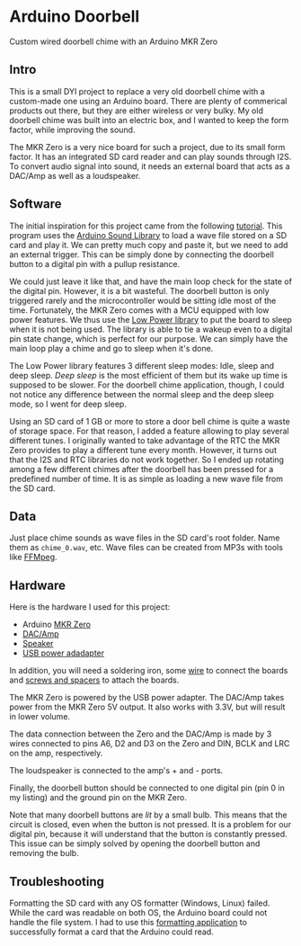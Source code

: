 # Arduino Doorbell
Custom wired doorbell chime with an Arduino MKR Zero

## Intro

This is a small DYI project to replace a very old doorbell chime with
a custom-made one using an Arduino board. There are plenty of commerical
products out there, but they are either wireless or very bulky. My old
doorbell chime was built into an electric box, and I wanted to keep
the form factor, while improving the sound.

The MKR Zero is a very nice board for such a project, due to its small
form factor. It has an
integrated SD card reader and can play sounds through I2S.
To convert audio signal into sound, it needs an external board that
acts as a DAC/Amp as well as a loudspeaker.

## Software

The initial
inspiration for this project came from the following
[tutorial](https://www.arduino.cc/en/Tutorial/ArduinoSoundWavePlayback). This
program uses the [Arduino Sound
Library](https://www.arduino.cc/en/Reference/ArduinoSound) to load a
wave file stored on a SD card and play it. We can pretty much copy and
paste it, but we need to add an external trigger. This can be simply
done by connecting the doorbell button to a digital pin with a pullup
resistance.

We could just leave it like that, and have the main loop check for the
state of the digital pin. However, it is a bit wasteful. The doorbell
button is only triggered rarely and the microcontroller would be
sitting idle most of the time. Fortunately, the MKR Zero comes with a
MCU equipped with low power features. We thus use the [Low Power
library](https://www.arduino.cc/en/Reference/ArduinoLowPower) to put
the board to sleep when it is not being used. The library is able to
tie a wakeup even to a digital pin state change, which is perfect for
our purpose. We can simply have the main loop play a chime and go to
sleep when it's done.

The Low Power library features 3 different sleep modes: Idle, sleep
and deep sleep. *Deep sleep* is the most efficient of them but its
wake up time is supposed to be slower. For the doorbell chime
application, though, I could not notice any difference between the
normal sleep and the deep sleep mode, so I went for deep sleep.

Using an SD card of 1 GB or more to store a door bell chime is quite a
waste of storage space. For that reason, I added a feature allowing to
play several different tunes. I originally wanted to take advantage of
the RTC the MKR Zero provides to play a different tune every
month. However, it turns out that the I2S and RTC libraries do not
work together. So I ended up rotating among a few different chimes
after the doorbell has been pressed for a predefined number of
time. It is as simple as loading a new wave file from the SD card.

## Data

Just place chime sounds as wave files in the SD card's root
folder. Name them as `chime_0.wav`, etc. Wave files can be created
from MP3s with tools like [FFMpeg](https://ffmpeg.org).

## Hardware
Here is the hardware I used for this project:
* Arduino [MKR Zero](https://store.arduino.cc/usa/arduino-mkrzero)
* [DAC/Amp](https://learn.adafruit.com/adafruit-max98357-i2s-class-d-mono-amp)
* [Speaker](https://www.adafruit.com/product/1314)
* [USB power adadapter](https://www.digikey.com/product-detail/en/phihong-usa/PSA05A-050QL6-H/993-1327-ND/5418479)

In addition, you will need a soldering iron, some
[wire](https://www.amazon.com/s?k=electrical+wire+arduino&ref=nb_sb_noss_2)
to connect the boards and [screws and
spacers](https://www.amazon.com/Sutemribor-Female-Spacer-Standoff-Assortment/dp/B075K3QBMX/ref=sr_1_2?dchild=1&keywords=m2.5+screws+spacers&qid=1594096190&sr=8-2)
to attach the boards.

The MKR Zero is powered by the USB power adapter. The DAC/Amp takes
power from the MKR Zero 5V output. It also works with 3.3V, but will
result in lower volume.

The data connection between the Zero and the DAC/Amp is made by 3
wires connected to pins A6, D2 and D3 on the Zero and DIN, BCLK and
LRC on the amp, respectively.

The loudspeaker is connected to the amp's + and - ports.

Finally, the doorbell button should be connected to one digital pin
(pin 0 in my listing) and the ground pin on the MKR Zero.

Note that many doorbell buttons are *lit* by a small bulb. This means
that the circuit is closed, even when the button is not pressed. It is
a problem for our digital pin, because it will understand that the
button is constantly pressed. This issue can be simply solved by
opening the doorbell button and removing the bulb.


## Troubleshooting
Formatting the SD card with any OS formatter (Windows, Linux)
failed. While the card was readable on both OS, the Arduino board
could not handle the file system. I had to use this [formatting
application](https://www.sdcard.org/downloads/formatter/) to
successfully format a card that the Arduino could read.
